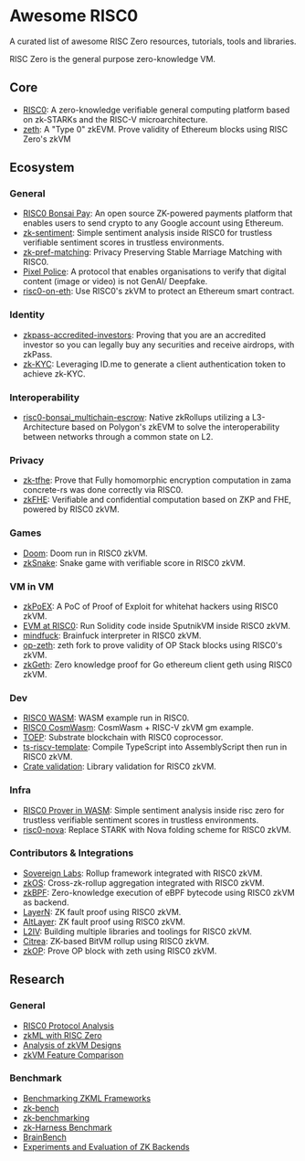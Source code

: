 # Awesome RISC0

A curated list of awesome RISC Zero resources, tutorials, tools and libraries.

RISC Zero is the general purpose zero-knowledge VM.

## Core

- [RISC0](https://github.com/risc0/risc0): A zero-knowledge verifiable general computing platform based on zk-STARKs and the RISC-V microarchitecture.
- [zeth](https://github.com/risc0/zeth): A "Type 0" zkEVM. Prove validity of Ethereum blocks using RISC Zero's zkVM

## Ecosystem

### General

- [RISC0 Bonsai Pay](https://twitter.com/RiscZero/status/1722947341152604306): An open source ZK-powered payments platform that enables users to send crypto to any Google account using Ethereum.
- [zk-sentiment](https://github.com/rsproule/zk-sentiment): Simple sentiment analysis inside RISC0 for trustless verifiable sentiment scores in trustless environments.
- [zk-pref-matching](https://github.com/rsproule/zk-pref-matching): Privacy Preserving Stable Marriage Matching with RISC0.
- [Pixel Police](https://devfolio.co/projects/pixel-police-a4c5): A protocol that enables organisations to verify that digital content (image or video) is not GenAI/ Deepfake.
- [risc0-on-eth](https://github.com/intoverflow/risc0-on-eth): Use RISC0's zkVM to protect an Ethereum smart contract.

### Identity

- [zkpass-accredited-investors](https://github.com/l2iterative/zkpass-accredited-investors): Proving that you are an accredited investor so you can legally buy any securities and receive airdrops, with zkPass.
- [zk-KYC](https://github.com/risc0/demos/tree/main/zk-kyc): Leveraging ID.me to generate a client authentication token to achieve zk-KYC.

### Interoperability

- [risc0-bonsai_multichain-escrow](https://github.com/wsdt/risc0-bonsai_multichain-escrow): Native zkRollups utilizing a L3-Architecture based on Polygon's zkEVM to solve the interoperability between networks through a common state on L2.

### Privacy

- [zk-tfhe](https://github.com/rsproule/zk-tfhe): Prove that Fully homomorphic encryption computation in zama concrete-rs was done correctly via RISC0.
- [zkFHE](https://github.com/emilianobonassi/zkFHE): Verifiable and confidential computation based on ZKP and FHE, powered by RISC0 zkVM.

### Games

- [Doom](https://www.risczero.com/news/when-the-doom-music-kicks-in): Doom run in RISC0 zkVM.
- [zkSnake](https://github.com/0xAndoroid/zkSnake): Snake game with verifiable score in RISC0 zkVM.

### VM in VM

- [zkPoEX](https://github.com/zkoranges/zkPoEX): A PoC of Proof of Exploit for whitehat hackers using RISC0 zkVM.
- [EVM at RISC0](https://github.com/odradev/evm-at-risc0): Run Solidity code inside SputnikVM inside RISC0 zkVM.
- [mindfuck](https://github.com/hananbeer/mindfuck): Brainfuck interpreter in RISC0 zkVM.
- [op-zeth](https://github.com/anton-rs/op-zeth/tree/refcell/op-zeth): zeth fork to prove validity of OP Stack blocks using RISC0's zkVM.
- [zkGeth](https://github.com/hero78119/zkGeth): Zero knowledge proof for Go ethereum client geth using RISC0 zkVM.

### Dev

- [RISC0 WASM](https://github.com/risc0/risc0/tree/main/examples/wasm): WASM example run in RISC0.
- [RISC0 CosmWasm](https://github.com/bmorphism/risc0-cosmwasm-example): CosmWasm + RISC-V zkVM gm example.
- [TOEP](https://github.com/justinfrevert/Project-TOEP): Substrate blockchain with RISC0 coprocessor.
- [ts-riscv-template](https://twitter.com/NitanshuL/status/1739316061504508371): Compile TypeScript into AssemblyScript then run in RISC0 zkVM.
- [Crate validation](https://risc0.github.io/ghpages/dev/crate-validation/index.html): Library validation for RISC0 zkVM.

### Infra

- [RISC0 Prover in WASM](https://twitter.com/stskeeps/status/1659798273236824064): Simple sentiment analysis inside risc zero for trustless verifiable sentiment scores in trustless environments.
- [risc0-nova](https://github.com/hero78119/risc0-nova): Replace STARK with Nova folding scheme for RISC0 zkVM.

### Contributors & Integrations

- [Sovereign Labs](https://github.com/Sovereign-Labs): Rollup framework integrated with RISC0 zkVM.
- [zkOS](https://github.com/starkoracles/zkos): Cross-zk-rollup aggregation integrated with RISC0 zkVM.
- [zkBPF](https://github.com/Eclipse-Laboratories-Inc/zk-bpf): Zero-knowledge execution of eBPF bytecode using RISC0 zkVM as backend.
- [LayerN](https://twitter.com/RiscZero/status/1660712143032041472): ZK fault proof using RISC0 zkVM.
- [AltLayer](https://www.risczero.com/news/altlayer-zkfraudproofs): ZK fault proof using RISC0 zkVM.
- [L2IV](https://github.com/l2iterative): Building multiple libraries and toolings for RISC0 zkVM.
- [Citrea](https://citrea.xyz/): ZK-based BitVM rollup using RISC0 zkVM.
- [zkOP](https://github.com/ethereum-optimism/ecosystem-contributions/issues/61#issuecomment-1944799410): Prove OP block with zeth using RISC0 zkVM.

## Research

### General

- [RISC0 Protocol Analysis](https://github.com/ingonyama-zk/papers/blob/main/risc0_protocol_analysis.pdf)
- [zkML with RISC Zero](https://www.youtube.com/watch?v=yslyWRiCFCE)
- [Analysis of zkVM Designs](https://www.youtube.com/watch?v=tWJZX-WmbeY)
- [zkVM Feature Comparison](https://twitter.com/RiscZero/status/1777439550757019683)

### Benchmark

- [Benchmarking ZKML Frameworks](https://blog.ezkl.xyz/post/benchmarks/)
- [zk-bench](https://zkbench.dev/)
- [zk-benchmarking](https://github.com/delendum-xyz/zk-benchmarking)
- [zk-Harness Benchmark](https://www.zk-bench.org/)
- [BrainBench](https://brainbench.xyz/)
- [Experiments and Evaluation of ZK Backends](https://github.com/Pi-Squared-Network/proof-checker-public/blob/master/Performance.md)
